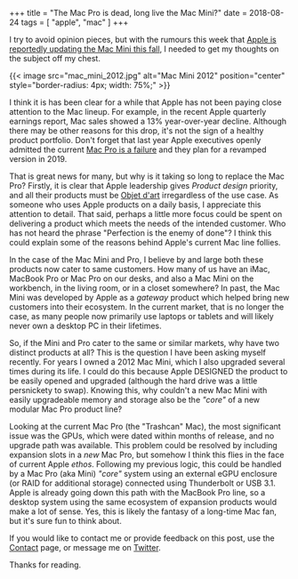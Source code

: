 +++
title = "The Mac Pro is dead, long live the Mac Mini?"
date = 2018-08-24
tags = [ "apple", "mac" ]
+++

I try to avoid opinion pieces, but with the rumours this week that [Apple is reportedly updating the Mac Mini this fall](https://www.macworld.com/article/3289149/macs/apple-mac-mini-rumors.html), I needed to get my thoughts on the subject off my chest.

{{< image src="mac_mini_2012.jpg" alt="Mac Mini 2012" position="center" style="border-radius: 4px; width: 75%;" >}}

I think it is has been clear for a while that Apple has not been paying close attention to the Mac lineup. For example, in the recent Apple quarterly earnings report, Mac sales showed a 13% year-over-year decline. Although there may be other reasons for this drop, it's not the sign of a healthy product portfolio. Don't forget that last year Apple executives openly admitted the current [Mac Pro is a failure](https://www.theverge.com/2017/4/4/15175994/apple-mac-pro-failure-admission) and they plan for a revamped version in 2019. 

That is great news for many, but why is it taking so long to replace the Mac Pro? Firstly, it is clear that Apple leadership gives _Product design_ priority, and all their products must be [Objet d\'art](https://en.wikipedia.org/wiki/Objet_d%27art) irregardless of the use case. As someone who uses Apple products on a daily basis, I appreciate this attention to detail. That said, perhaps a little more focus could be spent on delivering a product which meets the needs of the intended customer. Who has not heard the phrase "Perfection is the enemy of done"? I think this could explain some of the reasons behind Apple's current Mac line follies.

In the case of the Mac Mini and Pro, I believe by and large both these products now cater to same customers. How many of us have an iMac, MacBook Pro or Mac Pro on our desks, and also a Mac Mini on the workbench, in the living room, or in a closet somewhere? In past, the Mac Mini was developed by Apple as a _gateway_ product which helped bring new customers into their ecosystem. In the current market, that is no longer the case, as many people now primarily use laptops or tablets and will likely never own a desktop PC in their lifetimes.

So, if the Mini and Pro cater to the same or similar markets, why have two distinct products at all? This is the question I have been asking myself recently. For years I owned a 2012 Mac Mini, which I also upgraded several times during its life. I could do this because Apple DESIGNED the product to be easily opened and upgraded (although the hard drive was a little persnickety to swap). Knowing this, why couldn't a new Mac Mini with easily upgradeable memory and storage also be the _"core"_ of a new modular Mac Pro product line?

Looking at the current Mac Pro (the "Trashcan" Mac), the most significant issue was the GPUs, which were dated within months of release, and no upgrade path was available. This problem could be resolved by including expansion slots in a _new_ Mac Pro, but somehow I think this flies in the face of current Apple _ethos_. Following my previous logic, this could be handled by a Mac Pro (aka Mini) _"core"_ system using an external eGPU enclosure (or RAID for additional storage) connected using Thunderbolt or USB 3.1. Apple is already going down this path with the MacBook Pro line, so a desktop system using the same ecosystem of expansion products would make a lot of sense. Yes, this is likely the fantasy of a long-time Mac fan, but it's sure fun to think about.

If you would like to contact me or provide feedback on this post, use the [Contact](/contact) page, or message me on [Twitter](http://twitter.com/bftsystems). 

Thanks for reading.